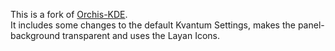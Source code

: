 This is a fork of [Orchis-KDE](https://github.com/vinceliuice/Orchis-kde).  
It includes some changes to the default Kvantum Settings, makes the panel-background transparent and uses the Layan Icons.